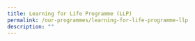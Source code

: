 ```yaml
---
title: Learning for Life Programme (LLP)
permalink: /our-programmes/learning-for-life-programme-llp
description: ""
---
```

